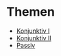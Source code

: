 # Themen

- [Konjunktiv I](./konjunktiv1.md)
- [Konjunktiv II](./konjunktiv2.md)
- [Passiv](./passiv.md)
